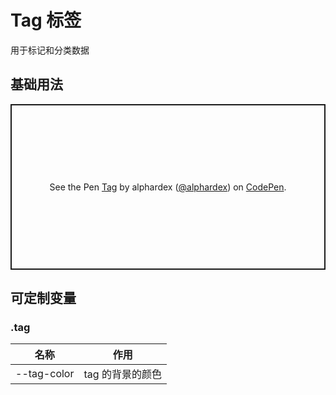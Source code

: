 # Tag 标签

用于标记和分类数据

## 基础用法

<p class="codepen" data-height="265" data-theme-id="dark" data-default-tab="html,result" data-user="alphardex" data-slug-hash="GRJPdQz" style="height: 265px; box-sizing: border-box; display: flex; align-items: center; justify-content: center; border: 2px solid; margin: 1em 0; padding: 1em;" data-pen-title="Tag">
  <span>See the Pen <a href="https://codepen.io/alphardex/pen/GRJPdQz">
  Tag</a> by alphardex (<a href="https://codepen.io/alphardex">@alphardex</a>)
  on <a href="https://codepen.io">CodePen</a>.</span>
</p>
<script async src="https://static.codepen.io/assets/embed/ei.js"></script>

## 可定制变量

### .tag

| 名称        | 作用             |
| ----------- | ---------------- |
| --tag-color | tag 的背景的颜色 |
